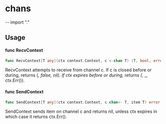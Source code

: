 # chans
--
    import "."


## Usage

#### func  RecvContext

```go
func RecvContext[T any](ctx context.Context, c <-chan T) (T, bool, error)
```
RecvContext attempts to receive from channel c. If c is closed before or during,
returns (_, false, nil). If ctx expires before or during, returns (_, _,
ctx.Err()).

#### func  SendContext

```go
func SendContext[T any](ctx context.Context, c chan<- T, item T) error
```
SendContext sends item on channel c and returns nil, unless ctx expires in which
case it returns ctx.Err().
